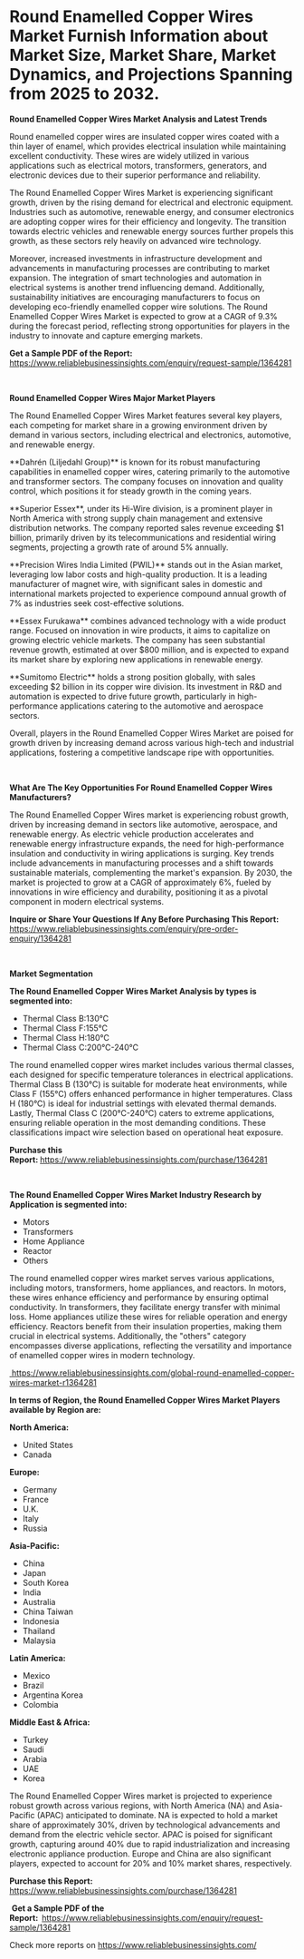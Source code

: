<p><h1>Round Enamelled Copper Wires Market Furnish Information about Market Size, Market Share, Market Dynamics, and Projections Spanning from 2025 to 2032.</h1></p><p><strong>Round Enamelled Copper Wires Market Analysis and Latest Trends</strong></p>
<p><p>Round enamelled copper wires are insulated copper wires coated with a thin layer of enamel, which provides electrical insulation while maintaining excellent conductivity. These wires are widely utilized in various applications such as electrical motors, transformers, generators, and electronic devices due to their superior performance and reliability.</p><p>The Round Enamelled Copper Wires Market is experiencing significant growth, driven by the rising demand for electrical and electronic equipment. Industries such as automotive, renewable energy, and consumer electronics are adopting copper wires for their efficiency and longevity. The transition towards electric vehicles and renewable energy sources further propels this growth, as these sectors rely heavily on advanced wire technology.</p><p>Moreover, increased investments in infrastructure development and advancements in manufacturing processes are contributing to market expansion. The integration of smart technologies and automation in electrical systems is another trend influencing demand. Additionally, sustainability initiatives are encouraging manufacturers to focus on developing eco-friendly enamelled copper wire solutions. The Round Enamelled Copper Wires Market is expected to grow at a CAGR of 9.3% during the forecast period, reflecting strong opportunities for players in the industry to innovate and capture emerging markets.</p></p>
<p><strong>Get a Sample PDF of the Report:&nbsp;</strong> <a href="https://www.reliablebusinessinsights.com/enquiry/request-sample/1364281?utm_campaign=3050&utm_medium=2&utm_source=Github&utm_content=ia&utm_term=03042025&utm_id=round-enamelled-copper-wires">https://www.reliablebusinessinsights.com/enquiry/request-sample/1364281</a></p>
<p>&nbsp;</p>
<p><strong>Round Enamelled Copper Wires Major Market Players</strong></p>
<p><p>The Round Enamelled Copper Wires Market features several key players, each competing for market share in a growing environment driven by demand in various sectors, including electrical and electronics, automotive, and renewable energy. </p><p>**Dahrén (Liljedahl Group)** is known for its robust manufacturing capabilities in enamelled copper wires, catering primarily to the automotive and transformer sectors. The company focuses on innovation and quality control, which positions it for steady growth in the coming years.</p><p>**Superior Essex**, under its Hi-Wire division, is a prominent player in North America with strong supply chain management and extensive distribution networks. The company reported sales revenue exceeding $1 billion, primarily driven by its telecommunications and residential wiring segments, projecting a growth rate of around 5% annually.</p><p>**Precision Wires India Limited (PWIL)** stands out in the Asian market, leveraging low labor costs and high-quality production. It is a leading manufacturer of magnet wire, with significant sales in domestic and international markets projected to experience compound annual growth of 7% as industries seek cost-effective solutions.</p><p>**Essex Furukawa** combines advanced technology with a wide product range. Focused on innovation in wire products, it aims to capitalize on growing electric vehicle markets. The company has seen substantial revenue growth, estimated at over $800 million, and is expected to expand its market share by exploring new applications in renewable energy.</p><p>**Sumitomo Electric** holds a strong position globally, with sales exceeding $2 billion in its copper wire division. Its investment in R&D and automation is expected to drive future growth, particularly in high-performance applications catering to the automotive and aerospace sectors.</p><p>Overall, players in the Round Enamelled Copper Wires Market are poised for growth driven by increasing demand across various high-tech and industrial applications, fostering a competitive landscape ripe with opportunities.</p></p>
<p>&nbsp;</p>
<p><strong>What Are The Key Opportunities For Round Enamelled Copper Wires Manufacturers?</strong></p>
<p><p>The Round Enamelled Copper Wires market is experiencing robust growth, driven by increasing demand in sectors like automotive, aerospace, and renewable energy. As electric vehicle production accelerates and renewable energy infrastructure expands, the need for high-performance insulation and conductivity in wiring applications is surging. Key trends include advancements in manufacturing processes and a shift towards sustainable materials, complementing the market's expansion. By 2030, the market is projected to grow at a CAGR of approximately 6%, fueled by innovations in wire efficiency and durability, positioning it as a pivotal component in modern electrical systems.</p></p>
<p><strong>Inquire or Share Your Questions If Any Before Purchasing This Report:</strong> <a href="https://www.reliablebusinessinsights.com/enquiry/pre-order-enquiry/1364281?utm_campaign=3050&utm_medium=2&utm_source=Github&utm_content=ia&utm_term=03042025&utm_id=round-enamelled-copper-wires">https://www.reliablebusinessinsights.com/enquiry/pre-order-enquiry/1364281</a></p>
<p>&nbsp;</p>
<p><strong>Market Segmentation</strong></p>
<p><strong>The Round Enamelled Copper Wires Market Analysis by types is segmented into:</strong></p>
<p><ul><li>Thermal Class B:130℃</li><li>Thermal Class F:155℃</li><li>Thermal Class H:180℃</li><li>Thermal Class C:200℃-240℃</li></ul></p>
<p><p>The round enamelled copper wires market includes various thermal classes, each designed for specific temperature tolerances in electrical applications. Thermal Class B (130°C) is suitable for moderate heat environments, while Class F (155°C) offers enhanced performance in higher temperatures. Class H (180°C) is ideal for industrial settings with elevated thermal demands. Lastly, Thermal Class C (200°C-240°C) caters to extreme applications, ensuring reliable operation in the most demanding conditions. These classifications impact wire selection based on operational heat exposure.</p></p>
<p><strong>Purchase this Report:&nbsp;</strong><a href="https://www.reliablebusinessinsights.com/purchase/1364281?utm_campaign=3050&utm_medium=2&utm_source=Github&utm_content=ia&utm_term=03042025&utm_id=round-enamelled-copper-wires">https://www.reliablebusinessinsights.com/purchase/1364281</a></p>
<p>&nbsp;</p>
<p><strong>The Round Enamelled Copper Wires Market Industry Research by Application is segmented into:</strong></p>
<p><ul><li>Motors</li><li>Transformers</li><li>Home Appliance</li><li>Reactor</li><li>Others</li></ul></p>
<p><p>The round enamelled copper wires market serves various applications, including motors, transformers, home appliances, and reactors. In motors, these wires enhance efficiency and performance by ensuring optimal conductivity. In transformers, they facilitate energy transfer with minimal loss. Home appliances utilize these wires for reliable operation and energy efficiency. Reactors benefit from their insulation properties, making them crucial in electrical systems. Additionally, the "others" category encompasses diverse applications, reflecting the versatility and importance of enamelled copper wires in modern technology.</p></p>
<p><a href="https://www.reliablebusinessinsights.com/global-round-enamelled-copper-wires-market-r1364281?utm_campaign=3050&utm_medium=2&utm_source=Github&utm_content=ia&utm_term=03042025&utm_id=round-enamelled-copper-wires">&nbsp;https://www.reliablebusinessinsights.com/global-round-enamelled-copper-wires-market-r1364281</a></p>
<p><strong>In terms of Region, the Round Enamelled Copper Wires Market Players available by Region are:</strong></p>
<p>
    <p> <strong> North America: </strong>
        <ul>
            <li>United States</li>
            <li>Canada</li>
        </ul>
        </p> 
    <p> <strong> Europe: </strong>
        <ul>
            <li>Germany</li>
            <li>France</li>
            <li>U.K.</li>
            <li>Italy</li>
            <li>Russia</li>
        </ul>
        </p> 
    <p> <strong> Asia-Pacific: </strong>
        <ul>
            <li>China</li>
            <li>Japan</li>
            <li>South Korea</li>
            <li>India</li>
            <li>Australia</li>
            <li>China Taiwan</li>
            <li>Indonesia</li>
            <li>Thailand</li>
            <li>Malaysia</li>
        </ul>
        </p> 
    <p> <strong> Latin America: </strong>
        <ul>
            <li>Mexico</li>
            <li>Brazil</li>
            <li>Argentina Korea</li>
            <li>Colombia</li>
        </ul>
        </p> 
    <p> <strong> Middle East & Africa: </strong>
        <ul>
            <li>Turkey</li>
            <li>Saudi</li>
            <li>Arabia</li>
            <li>UAE</li>
            <li>Korea</li>
        </ul>
    </p>
    </p>
<p><p>The Round Enamelled Copper Wires market is projected to experience robust growth across various regions, with North America (NA) and Asia-Pacific (APAC) anticipated to dominate. NA is expected to hold a market share of approximately 30%, driven by technological advancements and demand from the electric vehicle sector. APAC is poised for significant growth, capturing around 40% due to rapid industrialization and increasing electronic appliance production. Europe and China are also significant players, expected to account for 20% and 10% market shares, respectively.</p></p>
<p><strong>Purchase this Report: </strong><a href="https://www.reliablebusinessinsights.com/purchase/1364281?utm_campaign=3050&utm_medium=2&utm_source=Github&utm_content=ia&utm_term=03042025&utm_id=round-enamelled-copper-wires">https://www.reliablebusinessinsights.com/purchase/1364281</a></p>
<p>&nbsp;<strong>Get a Sample PDF of the Report:&nbsp;&nbsp;</strong><a href="https://www.reliablebusinessinsights.com/enquiry/request-sample/1364281?utm_campaign=3050&utm_medium=2&utm_source=Github&utm_content=ia&utm_term=03042025&utm_id=round-enamelled-copper-wires">https://www.reliablebusinessinsights.com/enquiry/request-sample/1364281</a></p>
<p><strong></strong></p>
<p>Check more reports on <a href="https://www.reliablebusinessinsights.com/?utm_campaign=3050&utm_medium=2&utm_source=Github&utm_content=ia&utm_term=03042025&utm_id=round-enamelled-copper-wires">https://www.reliablebusinessinsights.com/</a></p>